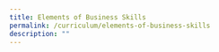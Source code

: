 ```yaml
---
title: Elements of Business Skills
permalink: /curriculum/elements-of-business-skills
description: ""
---
```

